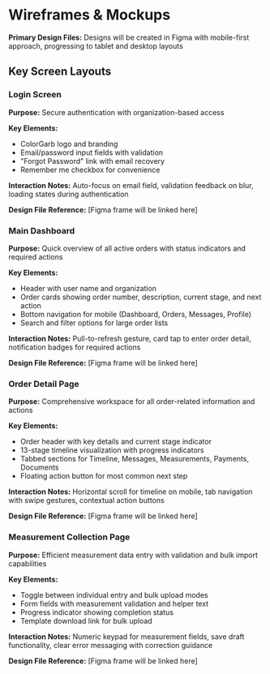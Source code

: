 # Wireframes & Mockups

**Primary Design Files:** Designs will be created in Figma with mobile-first approach, progressing to tablet and desktop layouts

## Key Screen Layouts

### Login Screen
**Purpose:** Secure authentication with organization-based access

**Key Elements:**
- ColorGarb logo and branding
- Email/password input fields with validation
- "Forgot Password" link with email recovery
- Remember me checkbox for convenience

**Interaction Notes:** Auto-focus on email field, validation feedback on blur, loading states during authentication

**Design File Reference:** [Figma frame will be linked here]

### Main Dashboard
**Purpose:** Quick overview of all active orders with status indicators and required actions

**Key Elements:**
- Header with user name and organization
- Order cards showing order number, description, current stage, and next action
- Bottom navigation for mobile (Dashboard, Orders, Messages, Profile)
- Search and filter options for large order lists

**Interaction Notes:** Pull-to-refresh gesture, card tap to enter order detail, notification badges for required actions

**Design File Reference:** [Figma frame will be linked here]

### Order Detail Page
**Purpose:** Comprehensive workspace for all order-related information and actions

**Key Elements:**
- Order header with key details and current stage indicator
- 13-stage timeline visualization with progress indicators
- Tabbed sections for Timeline, Messages, Measurements, Payments, Documents
- Floating action button for most common next step

**Interaction Notes:** Horizontal scroll for timeline on mobile, tab navigation with swipe gestures, contextual action buttons

**Design File Reference:** [Figma frame will be linked here]

### Measurement Collection Page
**Purpose:** Efficient measurement data entry with validation and bulk import capabilities

**Key Elements:**
- Toggle between individual entry and bulk upload modes
- Form fields with measurement validation and helper text
- Progress indicator showing completion status
- Template download link for bulk upload

**Interaction Notes:** Numeric keypad for measurement fields, save draft functionality, clear error messaging with correction guidance

**Design File Reference:** [Figma frame will be linked here]
